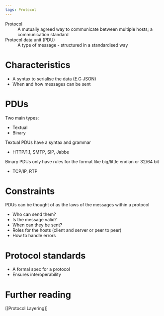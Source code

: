 ```yaml
---
tags: Protocol
---
```

<dl>
<dt>Protocol</dt>
<dd>A mutually agreed way to communicate between multiple hosts; a communication standard</dd>
<dt>Protocol data unit (PDU)</dt>
<dd>A type of message - structured in a standardised way</dd>
</dl>

# Characteristics
- A syntax to serialise the data (E.G JSON)
- When and how messages can be sent

# PDUs
Two main types:
- Textual
- Binary

Textual PDUs have a syntax and grammar
- HTTP/1.1, SMTP, SIP, Jabbe

Binary PDUs only have rules for the format like big/little endian or 32/64 bit
- TCP/IP, RTP

# Constraints
PDUs can be thought of as the laws of the messages within a protocol
- Who can send them?
- Is the message valid?
- When can they be sent?
- Roles for the hosts (client and server or peer to peer)
- How to handle errors

# Protocol standards
- A formal spec for a protocol
- Ensures interoperability

# Further reading
[[Protocol Layering]]
